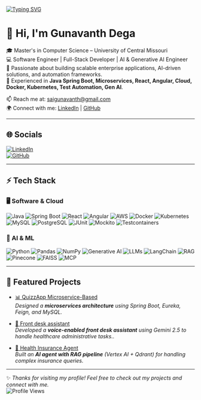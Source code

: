 [![Typing SVG](https://readme-typing-svg.herokuapp.com?font=Fira+Code&pause=1000&color=00F700&width=850&lines=Software+Engineer+%7C+Full-Stack+Developer+%7C+AI+%26+Generative+AI+Engineer)](https://git.io/typing-svg)

# 👋 Hi, I'm Gunavanth Dega  

🎓 Master's in Computer Science – University of Central Missouri  
💻 Software Engineer | Full-Stack Developer | AI & Generative AI Engineer  
🚀 Passionate about building scalable enterprise applications, AI-driven solutions, and automation frameworks.  
🔧 Experienced in **Java Spring Boot, Microservices, React, Angular, Cloud, Docker, Kubernetes, Test Automation, Gen AI**.  

📫 Reach me at: [saigunavanth@gmail.com](mailto:saigunavanth@gmail.com)  
🌍 Connect with me: [LinkedIn](https://www.linkedin.com/in/gunavanth-dega/) | [GitHub](https://github.com/GunavanthReddy)  

---

## 🌐 Socials  
[![LinkedIn](https://img.shields.io/badge/LinkedIn-blue?style=for-the-badge&logo=linkedin)](https://www.linkedin.com/in/gunavanth-dega/)  
[![GitHub](https://img.shields.io/badge/GitHub-black?style=for-the-badge&logo=github)](https://github.com/GunavanthReddy)  

---

## ⚡ Tech Stack  

### 🖥️ Software & Cloud  
![Java](https://img.shields.io/badge/Java-ED8B00?style=for-the-badge&logo=java) ![Spring Boot](https://img.shields.io/badge/Spring%20Boot-6DB33F?style=for-the-badge&logo=springboot) ![React](https://img.shields.io/badge/React-20232A?style=for-the-badge&logo=react) ![Angular](https://img.shields.io/badge/Angular-DD0031?style=for-the-badge&logo=angular) ![AWS](https://img.shields.io/badge/AWS-FF9900?style=for-the-badge&logo=amazonaws) ![Docker](https://img.shields.io/badge/Docker-2496ED?style=for-the-badge&logo=docker) ![Kubernetes](https://img.shields.io/badge/Kubernetes-326CE5?style=for-the-badge&logo=kubernetes) ![MySQL](https://img.shields.io/badge/MySQL-4479A1?style=for-the-badge&logo=mysql) ![PostgreSQL](https://img.shields.io/badge/PostgreSQL-316192?style=for-the-badge&logo=postgresql) ![JUnit](https://img.shields.io/badge/JUnit-25A162?style=for-the-badge&logo=junit5) ![Mockito](https://img.shields.io/badge/Mockito-4A4A55?style=for-the-badge) ![Testcontainers](https://img.shields.io/badge/Testcontainers-2C2D72?style=for-the-badge&logo=testcontainers)  

### 🤖 AI & ML  
![Python](https://img.shields.io/badge/Python-3776AB?style=for-the-badge&logo=python) ![Pandas](https://img.shields.io/badge/Pandas-150458?style=for-the-badge&logo=pandas) ![NumPy](https://img.shields.io/badge/Numpy-013243?style=for-the-badge&logo=numpy) ![Generative AI](https://img.shields.io/badge/Generative%20AI-FF6F00?style=for-the-badge&logo=ai) ![LLMs](https://img.shields.io/badge/LLMs-8A2BE2?style=for-the-badge&logo=openai) ![LangChain](https://img.shields.io/badge/LangChain-2CA5E0?style=for-the-badge&logo=chainlink) ![RAG](https://img.shields.io/badge/RAG-Pipeline-blueviolet?style=for-the-badge) ![Pinecone](https://img.shields.io/badge/Pinecone-008080?style=for-the-badge&logo=pinecone) ![FAISS](https://img.shields.io/badge/FAISS-4682B4?style=for-the-badge) ![MCP](https://img.shields.io/badge/MCP-000000?style=for-the-badge)

---

## 🚀 Featured Projects  

- [📊 QuizzApp Microservice-Based](https://github.com/GunavanthReddy/QuizzApp_Microservice-Based)  
   *Designed a **microservices architecture** using Spring Boot, Eureka, Feign, and MySQL.*  

- [🤖 Front desk assistant](https://github.com/GunavanthReddy/SchedulrAI)  
   *Developed a **voice-enabled front desk assistant** using Gemini 2.5 to handle healthcare administrative tasks..* 

- [🤖 Health Insurance Agent](https://github.com/GunavanthReddy/-Health_Insurance-ChatBot)  
   *Built an **AI agent with RAG pipeline** (Vertex AI + Qdrant) for handling complex insurance queries.*  

---

✨ *Thanks for visiting my profile! Feel free to check out my projects and connect with me.*  
![Profile Views](https://komarev.com/ghpvc/?username=GunavanthReddy&color=blue)

